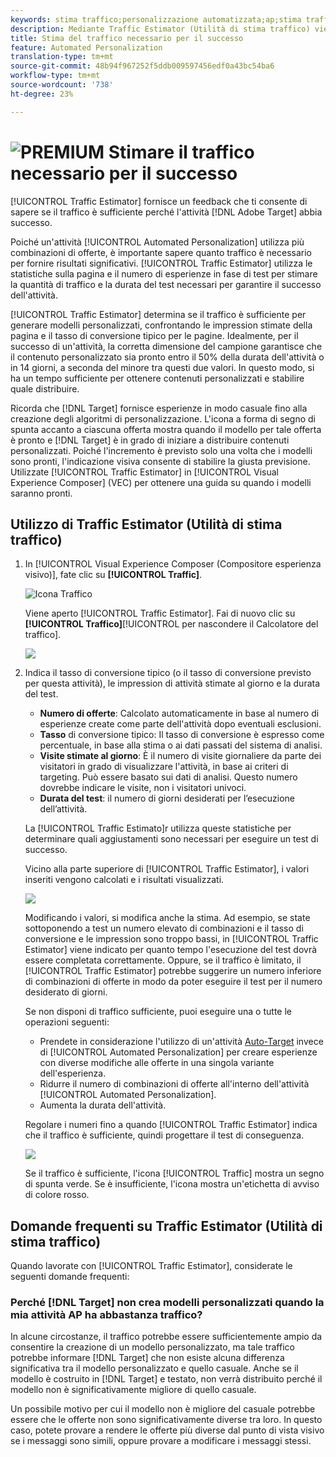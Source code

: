 ```yaml
---
keywords: stima traffico;personalizzazione automatizzata;ap;stima traffico
description: Mediante Traffic Estimator (Utilità di stima traffico) viene fornito un feedback che consente di sapere se il traffico è sufficiente per garantire il successo dell'attività Adobe Target .
title: Stima del traffico necessario per il successo
feature: Automated Personalization
translation-type: tm+mt
source-git-commit: 48b94f967252f5ddb009597456edf0a43bc54ba6
workflow-type: tm+mt
source-wordcount: '738'
ht-degree: 23%

---
```



# ![PREMIUM](/help/assets/premium.png) Stimare il traffico necessario per il successo

[!UICONTROL Traffic Estimator] fornisce un feedback che ti consente di sapere se il traffico è sufficiente perché l&#39;attività [!DNL Adobe Target] abbia successo.

Poiché un&#39;attività [!UICONTROL  Automated Personalization] utilizza più combinazioni di offerte, è importante sapere quanto traffico è necessario per fornire risultati significativi. [!UICONTROL Traffic Estimator] utilizza le statistiche sulla pagina e il numero di esperienze in fase di test per stimare la quantità di traffico e la durata del test necessari per garantire il successo dell&#39;attività.

[!UICONTROL Traffic Estimator] determina se il traffico è sufficiente per generare modelli personalizzati, confrontando le impression stimate della pagina e il tasso di conversione tipico per le pagine. Idealmente, per il successo di un&#39;attività, la corretta dimensione del campione garantisce che il contenuto personalizzato sia pronto entro il 50% della durata dell&#39;attività o in 14 giorni, a seconda del minore tra questi due valori. In questo modo, si ha un tempo sufficiente per ottenere contenuti personalizzati e stabilire quale distribuire.

Ricorda che [!DNL Target] fornisce esperienze in modo casuale fino alla creazione degli algoritmi di personalizzazione. L&#39;icona a forma di segno di spunta accanto a ciascuna offerta mostra quando il modello per tale offerta è pronto e [!DNL Target] è in grado di iniziare a distribuire contenuti personalizzati. Poiché l&#39;incremento è previsto solo una volta che i modelli sono pronti, l&#39;indicazione visiva consente di stabilire la giusta previsione. Utilizzate [!UICONTROL Traffic Estimator] in [!UICONTROL Visual Experience Composer] (VEC) per ottenere una guida su quando i modelli saranno pronti.

## Utilizzo di Traffic Estimator (Utilità di stima traffico)

1. In [!UICONTROL Visual Experience Composer (Compositore esperienza visivo)], fate clic su **[!UICONTROL Traffic]**.

   ![Icona Traffico](/help/c-activities/t-automated-personalization/assets/icon-traffic.png)

   Viene aperto [!UICONTROL Traffic Estimator]. Fai di nuovo clic su **[!UICONTROL Traffico]**[!UICONTROL  per nascondere il Calcolatore del traffico].

   ![](assets/ap_est.png)

1. Indica il tasso di conversione tipico (o il tasso di conversione previsto per questa attività), le impression di attività stimate al giorno e la durata del test.

   * **Numero di offerte**: Calcolato automaticamente in base al numero di esperienze create come parte dell&#39;attività dopo eventuali esclusioni.
   * **Tasso** di conversione tipico: Il tasso di conversione è espresso come percentuale, in base alla stima o ai dati passati del sistema di analisi.
   * **Visite stimate al giorno**: È il numero di visite giornaliere da parte dei visitatori in grado di visualizzare l&#39;attività, in base ai criteri di targeting. Può essere basato sui dati di analisi. Questo numero dovrebbe indicare le visite, non i visitatori univoci.
   * **Durata del test**: il numero di giorni desiderati per l’esecuzione dell’attività.

   La [!UICONTROL Traffic Estimato]r utilizza queste statistiche per determinare quali aggiustamenti sono necessari per eseguire un test di successo.

   Vicino alla parte superiore di [!UICONTROL Traffic Estimator], i valori inseriti vengono calcolati e i risultati visualizzati.

   ![](assets/ap_est_no.png)

   Modificando i valori, si modifica anche la stima. Ad esempio, se state sottoponendo a test un numero elevato di combinazioni e il tasso di conversione e le impression sono troppo bassi, in [!UICONTROL Traffic Estimator] viene indicato per quanto tempo l&#39;esecuzione del test dovrà essere completata correttamente. Oppure, se il traffico è limitato, il [!UICONTROL Traffic Estimator] potrebbe suggerire un numero inferiore di combinazioni di offerte in modo da poter eseguire il test per il numero desiderato di giorni.

   Se non disponi di traffico sufficiente, puoi eseguire una o tutte le operazioni seguenti:

   * Prendete in considerazione l&#39;utilizzo di un&#39;attività [Auto-Target](/help/c-activities/auto-target/auto-target-to-optimize.md) invece di [!UICONTROL  Automated Personalization] per creare esperienze con diverse modifiche alle offerte in una singola variante dell&#39;esperienza.
   * Ridurre il numero di combinazioni di offerte all&#39;interno dell&#39;attività [!UICONTROL  Automated Personalization].
   * Aumenta la durata dell&#39;attività.

   Regolare i numeri fino a quando [!UICONTROL Traffic Estimator] indica che il traffico è sufficiente, quindi progettare il test di conseguenza.

   ![](assets/ap_est_yes.png)

   Se il traffico è sufficiente, l&#39;icona [!UICONTROL Traffic] mostra un segno di spunta verde. Se è insufficiente, l&#39;icona mostra un&#39;etichetta di avviso di colore rosso.

## Domande frequenti su Traffic Estimator (Utilità di stima traffico)

Quando lavorate con [!UICONTROL Traffic Estimator], considerate le seguenti domande frequenti:

### Perché [!DNL Target] non crea modelli personalizzati quando la mia attività AP ha abbastanza traffico?

In alcune circostanze, il traffico potrebbe essere sufficientemente ampio da consentire la creazione di un modello personalizzato, ma tale traffico potrebbe informare [!DNL Target] che non esiste alcuna differenza significativa tra il modello personalizzato e quello casuale. Anche se il modello è costruito in [!DNL Target] e testato, non verrà distribuito perché il modello non è significativamente migliore di quello casuale.

Un possibile motivo per cui il modello non è migliore del casuale potrebbe essere che le offerte non sono significativamente diverse tra loro. In questo caso, potete provare a rendere le offerte più diverse dal punto di vista visivo se i messaggi sono simili, oppure provare a modificare i messaggi stessi.
